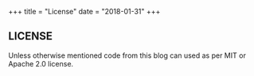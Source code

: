 +++
title = "License"
date = "2018-01-31"
+++

<div class="container">
  <div class="row">
    <div class="card">
      <div class="card-block">
        <h2 class="card-title">LICENSE</h2>
      </div>
      <div class="card-block">
        <p class="card-text">
          Unless otherwise mentioned code from this blog can used as per MIT or Apache 2.0 license.
        </p>
      </div>
    </div>
  </div>
</div>

